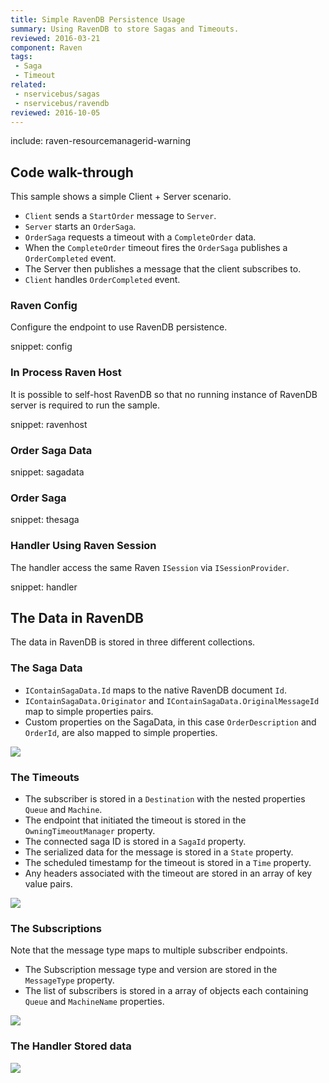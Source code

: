 ```yaml
---
title: Simple RavenDB Persistence Usage
summary: Using RavenDB to store Sagas and Timeouts.
reviewed: 2016-03-21
component: Raven
tags:
 - Saga
 - Timeout
related:
 - nservicebus/sagas
 - nservicebus/ravendb
reviewed: 2016-10-05
---
```


include: raven-resourcemanagerid-warning


## Code walk-through

This sample shows a simple Client + Server scenario.

 * `Client` sends a `StartOrder` message to `Server`.
 * `Server` starts an `OrderSaga`.
 * `OrderSaga` requests a timeout with a `CompleteOrder` data.
 * When the `CompleteOrder` timeout fires the `OrderSaga` publishes a `OrderCompleted` event.
 * The Server then publishes a message that the client subscribes to.
 * `Client` handles `OrderCompleted` event.


### Raven Config

Configure the endpoint to use RavenDB persistence.

snippet: config


### In Process Raven Host

It is possible to self-host RavenDB so that no running instance of RavenDB server is required to run the sample.

snippet: ravenhost


### Order Saga Data

snippet: sagadata


### Order Saga

snippet: thesaga


### Handler Using Raven Session

The handler access the same Raven `ISession` via `ISessionProvider`.

snippet: handler


## The Data in RavenDB

The data in RavenDB is stored in three different collections.


### The Saga Data

 * `IContainSagaData.Id` maps to the native RavenDB document `Id`.
 * `IContainSagaData.Originator` and `IContainSagaData.OriginalMessageId` map to simple properties pairs.
 * Custom properties on the SagaData, in this case `OrderDescription` and `OrderId`, are also mapped to simple properties.

![](sagadata.png)


### The Timeouts

 * The subscriber is stored in a `Destination` with the nested properties `Queue` and `Machine`.
 * The endpoint that initiated the timeout is stored in the `OwningTimeoutManager` property.
 * The connected saga ID is stored in a `SagaId` property.
 * The serialized data for the message is stored in a `State` property.
 * The scheduled timestamp for the timeout is stored in a `Time` property.
 * Any headers associated with the timeout are stored in an array of key value pairs.

![](timeouts.png)


### The Subscriptions

Note that the message type maps to multiple subscriber endpoints.

 * The Subscription message type and version are stored in the `MessageType` property.
 * The list of subscribers is stored in a array of objects each containing `Queue` and `MachineName` properties.

![](subscriptions.png)


### The Handler Stored data

![](handlerdoc.png)
